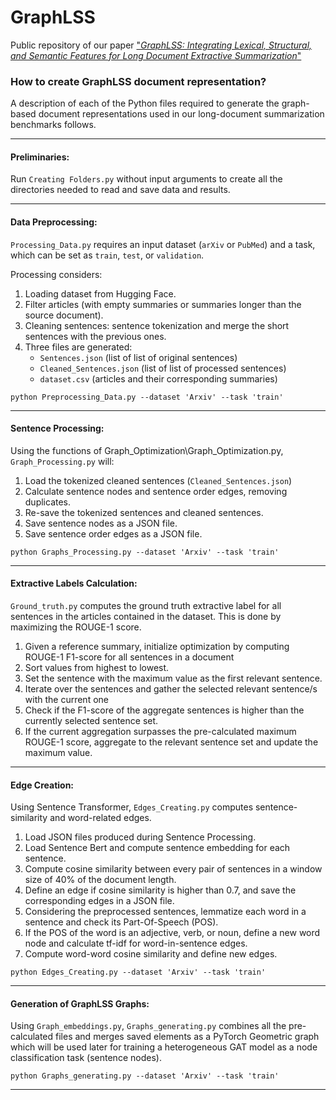 # GraphLSS
Public repository of our paper ["*GraphLSS: Integrating Lexical, Structural, and Semantic Features for Long Document Extractive Summarization*"](https://arxiv.org/abs/2410.21315) 

### How to create GraphLSS document representation? 

A description of each of the Python files required to generate the graph-based document representations used in our long-document summarization benchmarks follows.

-----

#### Preliminaries: 
Run <code>Creating Folders.py</code> without input arguments to create all the directories needed to read and save data and results.

-----

#### Data Preprocessing:
<code>Processing_Data.py</code> requires an input dataset (<code>arXiv</code> or <code>PubMed</code>) and a task, which can be set as <code>train</code>, <code>test</code>, or <code>validation</code>. 

Processing considers: 

1. Loading dataset from Hugging Face.
2. Filter articles (with empty summaries or summaries longer than the source document).
3. Cleaning sentences: sentence tokenization and merge the short sentences with the previous ones.
4. Three files are generated:
   	- <code>Sentences.json</code> (list of list of original sentences)
	- <code>Cleaned_Sentences.json</code> (list of list of processed sentences)
	- <code>dataset.csv</code> (articles and their corresponding summaries)

```
python Preprocessing_Data.py --dataset 'Arxiv' --task 'train'
```
_________________________________________________________________________________________

#### Sentence Processing:
Using the functions of Graph_Optimization\Graph_Optimization.py, <code>Graph_Processing.py</code> will: 

1. Load the tokenized cleaned sentences (<code>Cleaned_Sentences.json</code>)
2. Calculate sentence nodes and sentence order edges, removing duplicates.
3. Re-save the tokenized sentences and cleaned sentences.
4. Save sentence nodes as a JSON file.
5. Save sentence order edges as a JSON file.
```
python Graphs_Processing.py --dataset 'Arxiv' --task 'train'
```
_________________________________________________________________________________________
#### Extractive Labels Calculation:
<code>Ground_truth.py</code> computes the ground truth extractive label for all sentences in the articles contained in the dataset. This is done by maximizing the ROUGE-1 score. 

1. Given a reference summary, initialize optimization by computing ROUGE-1 F1-score for all sentences in a document
2. Sort values from highest to lowest.
3. Set the sentence with the maximum value as the first relevant sentence.
4. Iterate over the sentences and gather the selected relevant sentence/s with the current one
5. Check if the F1-score of the aggregate sentences is higher than the currently selected sentence set.
6. If the current aggregation surpasses the pre-calculated maximum ROUGE-1 score, aggregate to the relevant sentence set and update the maximum value.

_________________________________________________________________________________________
#### Edge Creation:
Using Sentence Transformer, <code>Edges_Creating.py</code> computes sentence-similarity and word-related edges.

1. Load JSON files produced during Sentence Processing.
2. Load Sentence Bert and compute sentence embedding for each sentence.
3. Compute cosine similarity between every pair of sentences in a window size of 40% of the document length.
4. Define an edge if cosine similarity is higher than 0.7, and save the corresponding edges in a JSON file.
5. Considering the preprocessed sentences, lemmatize each word in a sentence and check its Part-Of-Speech (POS).
6. If the POS of the word is an adjective, verb, or noun, define a new word node and calculate tf-idf for word-in-sentence edges.
8. Compute word-word cosine similarity and define new edges.
```
python Edges_Creating.py --dataset 'Arxiv' --task 'train'
```
_________________________________________________________________________________________
#### Generation of GraphLSS Graphs:
Using <code>Graph_embeddings.py</code>, <code>Graphs_generating.py</code> combines all the pre-calculated files and merges saved elements as a PyTorch Geometric graph which will be used later for training a heterogeneous GAT model as a node classification task (sentence nodes).
```
python Graphs_generating.py --dataset 'Arxiv' --task 'train'
```
__________________________________________________________________________________________


